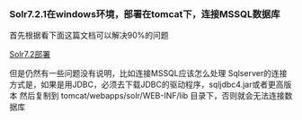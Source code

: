 ### Solr7.2.1在windows环境，部署在tomcat下，连接MSSQL数据库

首先根据看下面这篇文档可以解决90%的问题


<a href="https://www.cnblogs.com/itdragon/p/7995040.html" target="_blank">Solr7.2部署</a>

但是仍然有一些问题没有说明，比如连接MSSQL应该怎么处理
Sqlserver的连接方式是，如果是用JDBC，必须去下载JDBC的驱动程序，sqljdbc4.jar或者更高版本
然后复制到 tomcat/webapps/solr/WEB-INF/lib 目录下，否则就会无法连接数据库